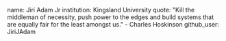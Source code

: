 name: Jiri Adam Jr 
institution: Kingsland University 
quote: "Kill the middleman of necessity, push power to the edges and build systems that are equally fair for the least amongst us." - Charles Hoskinson
github_user: JiriJAdam